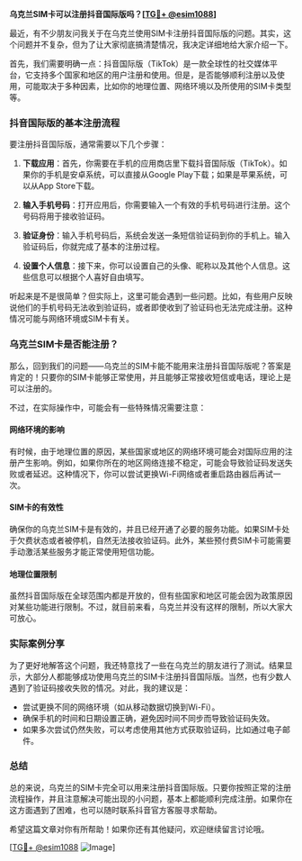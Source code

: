 **乌克兰SIM卡可以注册抖音国际版吗？[[TG💪+ @esim1088](https://t.me/s/esim1088)]**

最近，有不少朋友问我关于在乌克兰使用SIM卡注册抖音国际版的问题。其实，这个问题并不复杂，但为了让大家彻底搞清楚情况，我决定详细地给大家介绍一下。

首先，我们需要明确一点：抖音国际版（TikTok）是一款全球性的社交媒体平台，它支持多个国家和地区的用户注册和使用。但是，是否能够顺利注册以及使用，可能取决于多种因素，比如你的地理位置、网络环境以及所使用的SIM卡类型等。

### 抖音国际版的基本注册流程

要注册抖音国际版，通常需要以下几个步骤：

1. **下载应用**：首先，你需要在手机的应用商店里下载抖音国际版（TikTok）。如果你的手机是安卓系统，可以直接从Google Play下载；如果是苹果系统，可以从App Store下载。

2. **输入手机号码**：打开应用后，你需要输入一个有效的手机号码进行注册。这个号码将用于接收验证码。

3. **验证身份**：输入手机号码后，系统会发送一条短信验证码到你的手机上。输入验证码后，你就完成了基本的注册过程。

4. **设置个人信息**：接下来，你可以设置自己的头像、昵称以及其他个人信息。这些信息可以根据个人喜好自由填写。

听起来是不是很简单？但实际上，这里可能会遇到一些问题。比如，有些用户反映说他们的手机号码无法收到验证码，或者即使收到了验证码也无法完成注册。这种情况可能与网络环境或SIM卡有关。

### 乌克兰SIM卡是否能注册？

那么，回到我们的问题——乌克兰的SIM卡能不能用来注册抖音国际版呢？答案是肯定的！只要你的SIM卡能够正常使用，并且能够正常接收短信或电话，理论上是可以注册的。

不过，在实际操作中，可能会有一些特殊情况需要注意：

#### 网络环境的影响

有时候，由于地理位置的原因，某些国家或地区的网络环境可能会对国际应用的注册产生影响。例如，如果你所在的地区网络连接不稳定，可能会导致验证码发送失败或者延迟。这种情况下，你可以尝试更换Wi-Fi网络或者重启路由器后再试一次。

#### SIM卡的有效性

确保你的乌克兰SIM卡是有效的，并且已经开通了必要的服务功能。如果SIM卡处于欠费状态或者被停机，自然无法接收验证码。此外，某些预付费SIM卡可能需要手动激活某些服务才能正常使用短信功能。

#### 地理位置限制

虽然抖音国际版在全球范围内都是开放的，但有些国家和地区可能会因为政策原因对某些功能进行限制。不过，就目前来看，乌克兰并没有这样的限制，所以大家大可放心。

### 实际案例分享

为了更好地解答这个问题，我还特意找了一些在乌克兰的朋友进行了测试。结果显示，大部分人都能够成功使用乌克兰的SIM卡注册抖音国际版。当然，也有少数人遇到了验证码接收失败的情况。对此，我的建议是：

- 尝试更换不同的网络环境（如从移动数据切换到Wi-Fi）。
- 确保手机的时间和日期设置正确，避免因时间不同步而导致验证码失效。
- 如果多次尝试仍然失败，可以考虑使用其他方式获取验证码，比如通过电子邮件。

### 总结

总的来说，乌克兰的SIM卡完全可以用来注册抖音国际版。只要你按照正常的注册流程操作，并且注意解决可能出现的小问题，基本上都能顺利完成注册。如果你在这方面遇到了困难，也可以随时联系抖音官方客服寻求帮助。

希望这篇文章对你有所帮助！如果你还有其他疑问，欢迎继续留言讨论哦。

[[TG💪+ @esim1088](https://t.me/s/esim1088) ![Image](https://i.postimg.cc/4NQfJmqS/Snipaste-2025-05-13-00-14-12.png)]